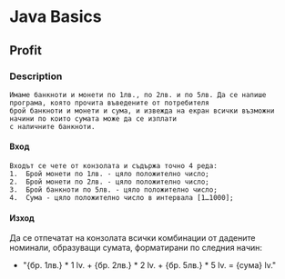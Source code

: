 # Java Basics

## Profit

### Description
    Имаме банкноти и монети по 1лв., по 2лв. и по 5лв. Да се напише програма, която прочита въведените от потребителя 
    брой банкноти и монети и сума, и извежда на екран всички възможни начини по които сумата може да се изплати 
    с наличните банкноти. 

#### Вход
    Входът се чете от конзолата и съдържа точно 4 реда:
    1.	Брой монети по 1лв. - цяло положително число; 
    2.	Брой монети по 2лв. - цяло положително число; 
    3.	Брой банкноти по 5лв. - цяло положително число;
    4.	Сума - цяло положително число в интервала [1…1000];

#### Изход 
Да се отпечатат на конзолата всички комбинации от дадените номинали, образуващи сумата, форматирани по следния начин: 
- "{бр. 1лв.} * 1 lv. + {бр. 2лв.} * 2 lv. + {бр. 5лв.} * 5 lv. = {сума} lv."


